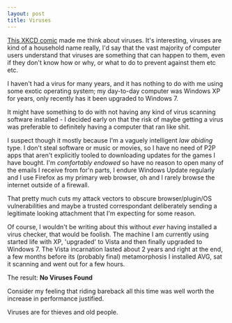 ```yaml
---
layout: post
title: Viruses
---
```


[This XKCD comic][XKCD] made me think about viruses. It's interesting, viruses are kind of a household name really, I'd say that the vast majority of computer users understand that viruses are something that can happen to them, even if they don't know how or why, or what to do to prevent against them etc etc.

I haven't had a virus for many years, and it has nothing to do with me using some exotic operating system; my day-to-day computer was Windows XP for years, only recently has it been upgraded to Windows 7.

It might have something to do with not having any kind of virus scanning software installed - I decided early on that the risk of maybe getting a virus was preferable to definitely having a computer that ran like shit.

I suspect though it mostly because I'm a vaguely intelligent *law abiding* type. I don't steal software or music or movies, so I have no need of P2P apps that aren't explicitly tooled to downloading updates for the games I have bought. I'm *comfortably endowed* so have no reason to open many of the emails I receive from for'n parts, I endure Windows Update regularly and I use Firefox as my primary web browser, oh and I rarely browse the internet outside of a firewall.

That pretty much cuts my attack vectors to obscure browser/plugin/OS vulnerabilities and maybe a trusted correspondant deliberately sending a legitimate looking attachment that I'm expecting for some reason.

Of course, I wouldn't be writing about this without *ever* having installed a virus checker, that would be foolish. The machine I am currently using started life with XP, 'upgraded' to Vista and then finally upgraded to Windows 7. The Vista incarnation lasted about 2 years and right at the end, a few months before its (probably final) metamorphosis I installed AVG, sat it scanning and went out for a few hours.

The result: **No Viruses Found**

Consider my feeling that riding bareback all this time was well worth the increase in performance justified.

Viruses are for thieves and old people.


[XKCD]: http://xkcd.com/694/